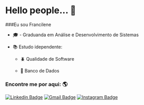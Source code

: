 # Hello people... :wave:

###Eu sou Francilene

* :mortar_board: - Graduanda em Análise e Desenvolvimento de Sistemas

* :books: Estudo idependente:

    * :beetle: Qualidade de Software
    
    * :game_die: Banco de Dados



### Encontre me por aqui: :earth_americas:
[![Linkedin Badge](https://img.shields.io/badge/-FranSilva-blue?style=flat-square&logo=Linkedin&logoColor=White&link=https://www.linkedin.com/in/francilene-silva/)](https://www.linkedin.com/in/francilene-silva/)
[![Gmail Badge](https://img.shields.io/badge/fransilva-c14438?style=flat-square&logo=Gmail&logoColor=white&link=mailto:francilenesilva.fps10@gmail.com)](mailto:francilenesilva.fps10@gmail.com)
[![Instagram Badge](https://img.shields.io/badge/-Instagram-blue?style=flat-square&logo=Instagram&logoColor=white&link=https://www.instagram.com/fraanpss/)](www.instagram.com/fraanpss/)
